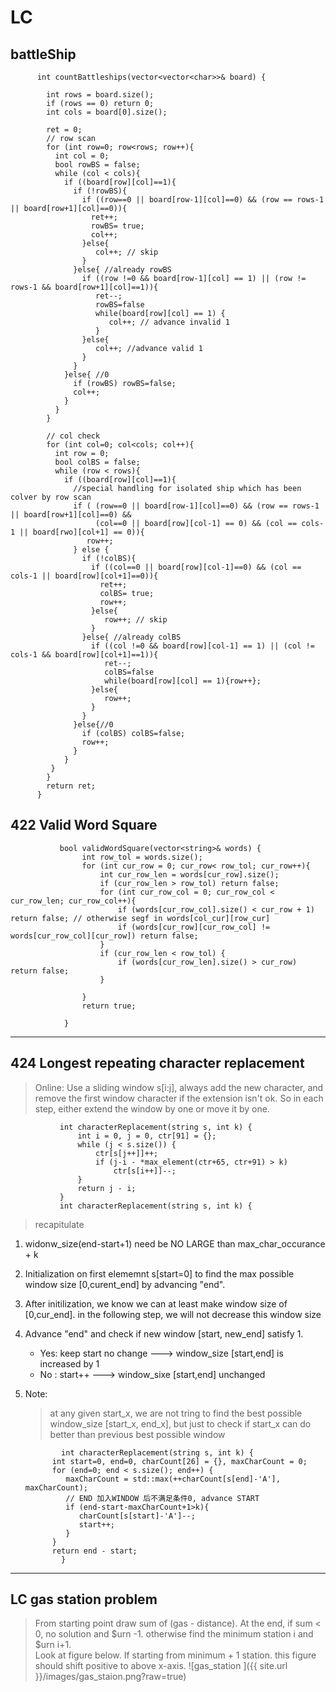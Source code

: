 # LC

## battleShip

          int countBattleships(vector<vector<char>>& board) {

            int rows = board.size();
            if (rows == 0) return 0;
            int cols = board[0].size();

            ret = 0;
            // row scan
            for (int row=0; row<rows; row++){
              int col = 0;
              bool rowBS = false;
              while (col < cols){
                if ((board[row][col]==1){
                  if (!rowBS){
                    if ((row==0 || board[row-1][col]==0) && (row == rows-1 || board[row+1][col]==0)){
                      ret++;
                      rowBS= true;
                      col++;
                    }else{
                       col++; // skip
                    }
                  }else{ //already rowBS
                    if ((row !=0 && board[row-1][col] == 1) || (row != rows-1 && board[row+1][col]==1)){
                       ret--;
                       rowBS=false
                       while(board[row][col] == 1) {
                          col++; // advance invalid 1
                       }
                    }else{
                       col++; //advance valid 1
                    }
                  }
                }else{ //0
                  if (rowBS) rowBS=false;
                  col++;
                }
              }
            }

            // col check
            for (int col=0; col<cols; col++){
              int row = 0;
              bool colBS = false;
              while (row < rows){
                if ((board[row][col]==1){
                  //special handling for isolated ship which has been colver by row scan
                  if ( (row==0 || board[row-1][col]==0) && (row == rows-1 || board[row+1][col]==0) && 
                       (col==0 || board[row][col-1] == 0) && (col == cols-1 || board[rwo][col+1] == 0)){
                     row++;
                  } else {
                    if (!colBS){
                      if ((col==0 || board[row][col-1]==0) && (col == cols-1 || board[row][col+1]==0)){
                        ret++;
                        colBS= true;
                        row++;
                      }else{
                         row++; // skip
                      }
                    }else{ //already colBS
                      if ((col !=0 && board[row][col-1] == 1) || (col != cols-1 && board[row][col+1]==1)){
                         ret--;
                         colBS=false
                         while(board[row][col] == 1){row++};
                      }else{
                         row++;
                      }
                    }
                  }else{//0
                    if (colBS) colBS=false;
                    row++;
                  }
                }
             }
            }
            return ret;
          }
          

## 422 Valid Word Square
			   bool validWordSquare(vector<string>& words) {
					int row_tol = words.size(); 
					for (int cur_row = 0; cur_row< row_tol; cur_row++){
						int cur_row_len = words[cur_row].size();
						if (cur_row_len > row_tol) return false;
						for (int cur_row_col = 0; cur_row_col < cur_row_len; cur_row_col++){
							if (words[cur_row_col].size() < cur_row + 1) return false; // otherwise segf in words[col_cur][row_cur]
							if (words[cur_row][cur_row_col] != words[cur_row_col][cur_row]) return false;
						}
						if (cur_row_len < row_tol) {
							if (words[cur_row_len].size() > cur_row) return false;
						}
					
					} 
					return true;
					
				}

--- 

## 424 Longest repeating character replacement
> Online: Use a sliding window s[i:j], always add the new character, and remove the first window character if the extension isn't ok. So in each step, either extend the window by one or move it by one.

			   int characterReplacement(string s, int k) {
				   int i = 0, j = 0, ctr[91] = {};
				   while (j < s.size()) {
					   ctr[s[j++]]++;
					   if (j-i - *max_element(ctr+65, ctr+91) > k)
						   ctr[s[i++]]--;
				   }
				   return j - i;
			   }
			   int characterReplacement(string s, int k) {

> recapitulate

1. widonw_size(end-start+1) need be NO LARGE than max_char_occurance + k
2. Initialization on first elememnt s[start=0] to find the max possible window size [0,curent_end] by advancing "end".
3. After initilization, we know we can at least make window size of [0,cur_end]. in the following step, we will not decrease this window size
4. Advance "end" and check if new window [start, new_end] satisfy 1.
   * Yes: keep start no change ---> window_size [start,end] is increased by 1
   * No : start++              ---> window_sixe [start,end] unchanged
5. Note:
   > at any given start_x, we are not tring to find the best possible window_size [start_x, end_x],
   > but just to check if start_x can do better than previous best possible window

  			   int characterReplacement(string s, int k) {
             int start=0, end=0, charCount[26] = {}, maxCharCount = 0;
             for (end=0; end < s.size(); end++) {
                maxCharCount = std::max(++charCount[s[end]-'A'], maxCharCount);
                // END 加入WINDOW 后不满足条件0, advance START 
                if (end-start-maxCharCount+1>k){ 
                   charCount[s[start]-'A']--;
                   start++;
                }
             }
             return end - start;
  			   }

--- 

## LC gas station problem
 > From starting point draw sum of (gas - distance).
 > At the end, if sum < 0, no solution and $urn -1. 
 > otherwise find the minimum station i and $urn i+1.  
 > Look at figure below. If starting from minimum + 1 station. this figure should shift positive to above x-axis.
 > ![gas_station ]({{ site.url }}/images/gas_staion.png?raw=true)
